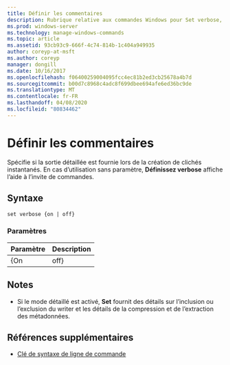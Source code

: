 ```yaml
---
title: Définir les commentaires
description: Rubrique relative aux commandes Windows pour Set verbose, qui spécifie si la sortie détaillée est fournie lors de la création de clichés instantanés.
ms.prod: windows-server
ms.technology: manage-windows-commands
ms.topic: article
ms.assetid: 93cb93c9-666f-4c74-814b-1c404a949935
author: coreyp-at-msft
ms.author: coreyp
manager: dongill
ms.date: 10/16/2017
ms.openlocfilehash: f06400259004095fcc4ec81b2ed3cb25678a4b7d
ms.sourcegitcommit: b00d7c8968c4adc8f699dbee694afe6ed36bc9de
ms.translationtype: MT
ms.contentlocale: fr-FR
ms.lasthandoff: 04/08/2020
ms.locfileid: "80834462"
---
```

# <a name="set-verbose"></a>Définir les commentaires

Spécifie si la sortie détaillée est fournie lors de la création de clichés instantanés. En cas d’utilisation sans paramètre, **Définissez verbose** affiche l’aide à l’invite de commandes.

## <a name="syntax"></a>Syntaxe

```
set verbose {on | off}
```

### <a name="parameters"></a>Paramètres

| Paramètre | Description |
|-----------|-------------|
|    {On    |    off}     |

## <a name="remarks"></a>Notes

-   Si le mode détaillé est activé, **Set** fournit des détails sur l’inclusion ou l’exclusion du writer et les détails de la compression et de l’extraction des métadonnées.

## <a name="additional-references"></a>Références supplémentaires

- [Clé de syntaxe de ligne de commande](command-line-syntax-key.md)